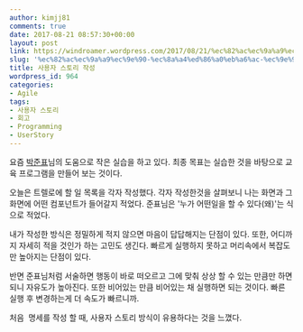 ```yaml
---
author: kimjj81
comments: true
date: 2017-08-21 08:57:30+00:00
layout: post
link: https://windroamer.wordpress.com/2017/08/21/%ec%82%ac%ec%9a%a9%ec%9e%90-%ec%8a%a4%ed%86%a0%eb%a6%ac-%ec%9e%91%ec%84%b1/
slug: '%ec%82%ac%ec%9a%a9%ec%9e%90-%ec%8a%a4%ed%86%a0%eb%a6%ac-%ec%9e%91%ec%84%b1'
title: 사용자 스토리 작성
wordpress_id: 964
categories:
- Agile
tags:
- 사용자 스토리
- 회고
- Programming
- UserStory
---
```


요즘 [박준표](mailto://pyopark@pyopark.com)님의 도움으로 작은 실습을 하고 있다. 최종 목표는 실습한 것을 바탕으로 교육 프로그램을 만들어 보는 것이다.

오늘은 트렐로에 할 일 목록을 각자 작성했다. 각자 작성한것을 살펴보니 나는 화면과 그 화면에 어떤 컴포넌트가 들어갈지 적었다. 준표님은 '누가 어떤일을 할 수 있다(왜)'는 식으로 적었다.

내가 작성한 방식은 정밀하게 적지 않으면 마음이 답답해지는 단점이 있다. 또한, 어디까지 자세히 적을 것인가 하는 고민도 생긴다. 빠르게 실행하지 못하고 머리속에서 복잡도만 높아지는 단점이 있다.

반면 준표님처럼 서술하면 행동이 바로 떠오르고 그에 맞춰 상상 할 수 있는 만큼만 하면 되니 자유도가 높아진다. 또한 비어있는 만큼 비어있는 채 실행하면 되는 것이다. 빠른 실행 후 변경하는게 더 속도가 빠르니까.

처음  명세를 작성 할 때, 사용자 스토리 방식이 유용하다는 것을 느꼈다.
